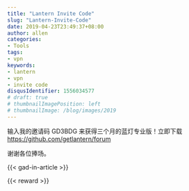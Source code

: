 ```yaml
---
title: "Lantern Invite Code"
slug: "Lantern-Invite-Code"
date: 2019-04-23T23:49:37+08:00
author: allen
categories:
- Tools
tags:
- vpn
keywords:
- lantern
- vpn
- invite code
disqusIdentifier: 1556034577
# draft: true
# thumbnailImagePosition: left
# thumbnailImage: /blog/images/2019
---
```


输入我的邀请码 GD3BDG 来获得三个月的蓝灯专业版！立即下载 https://github.com/getlantern/forum

谢谢各位捧场。
<!--more-->

{{< gad-in-article >}}

{{< reward >}}
